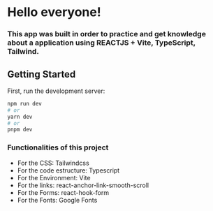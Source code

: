 # Hello everyone! 

### This app was built in order to practice and get knowledge about a application using REACTJS + Vite, TypeScript, Tailwind.


## Getting Started

First, run the development server:

```bash
npm run dev
# or
yarn dev
# or
pnpm dev
```


### Functionalities of this project

- For the CSS: Tailwindcss
- For the code estructure: Typescript
- For the Environment: Vite
- For the links: react-anchor-link-smooth-scroll
- For the Forms: react-hook-form
- For the Fonts: Google Fonts

